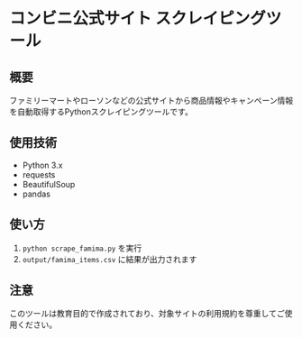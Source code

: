# コンビニ公式サイト スクレイピングツール

## 概要
ファミリーマートやローソンなどの公式サイトから商品情報やキャンペーン情報を自動取得するPythonスクレイピングツールです。

## 使用技術
- Python 3.x
- requests
- BeautifulSoup
- pandas

## 使い方
1. `python scrape_famima.py` を実行
2. `output/famima_items.csv` に結果が出力されます

## 注意
このツールは教育目的で作成されており、対象サイトの利用規約を尊重してご使用ください。
